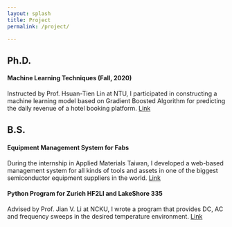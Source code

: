 ```yaml
---
layout: splash
title: Project
permalink: /project/

---
```

## Ph.D.
#### Machine Learning Techniques (Fall, 2020)
Instructed by Prof. Hsuan-Tien Lin at NTU, I participated in constructing a machine learning model based on Gradient Boosted Algorithm for predicting the daily revenue of a hotel booking platform. [Link](https://github.com/tingyi-chen/ML-Final-Project)

## B.S.
#### Equipment Management System for Fabs
During the internship in Applied Materials Taiwan, I developed a web-based management system for all kinds of tools and assets in one of the biggest semiconductor equipment suppliers in the world. [Link](https://github.com/tingyi-chen/EMS)
#### Python Program for Zurich HF2LI and LakeShore 335
Advised by Prof. Jian V. Li at NCKU, I wrote a program that provides DC, AC and frequency sweeps in the desired temperature environment. [Link](https://github.com/tingyi-chen/ZurichxLakeShore)